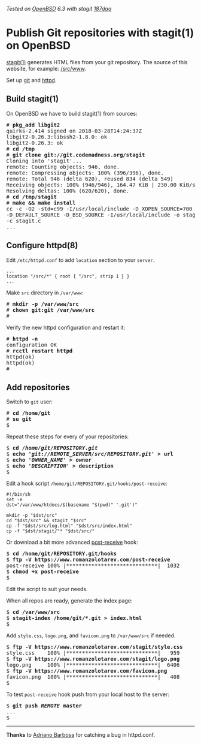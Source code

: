 _Tested on [OpenBSD](/openbsd/) 6.3 with stagit
[187daa](https://git.codemadness.org/stagit/commit/187daac42007c87e6af9317a20446e3b81907f63.html)_

# Publish Git repositories with stagit(1) on OpenBSD

[stagit(1)](https://git.codemadness.org/stagit/) generates HTML files
from your git repository. The source of this website, for example:
[/src/www](/src/www/).

Set up [git](/git.html) and [httpd](/openbsd/httpd.html).

## Build stagit(1)

On OpenBSD we have to build stagit(1) from sources:

<pre>
# <b>pkg_add libgit2</b>
quirks-2.414 signed on 2018-03-28T14:24:37Z
libgit2-0.26.3:libssh2-1.8.0: ok
libgit2-0.26.3: ok
# <b>cd /tmp</b>
# <b>git clone git://git.codemadness.org/stagit</b>
Cloning into 'stagit'...
remote: Counting objects: 946, done.
remote: Compressing objects: 100% (396/396), done.
remote: Total 946 (delta 620), reused 834 (delta 549)
Receiving objects: 100% (946/946), 164.47 KiB | 230.00 KiB/s, done.
Resolving deltas: 100% (620/620), done.
# <b>cd /tmp/stagit</b>
# <b>make && make install</b>
cc -c -O2 -std=c99 -I/usr/local/include -D_XOPEN_SOURCE=700
-D_DEFAULT_SOURCE -D_BSD_SOURCE -I/usr/local/include -o stagit.o
-c stagit.c
...
</pre>

## Configure httpd(8)

Edit `/etc/httpd.conf` to add `location` section to your `server`.

```
...
location "/src/*" { root { "/src", strip 1 } }
...
```

Make `src` directory in `/var/www`:

<pre>
# <b>mkdir -p /var/www/src</b>
# <b>chown git:git /var/www/src</b>
#
</pre>

Verify the new httpd configuration and restart it:

<pre>
# <b>httpd -n</b>
configuration OK
# <b>rcctl restart httpd</b>
httpd(ok)
httpd(ok)
#
</pre>

## Add repositories

Switch to `git` user:

<pre>
# <b>cd /home/git</b>
# <b>su git</b>
$
</pre>

Repeat these steps for every of your repositories:

<pre>
$ <b>cd <em>/home/git/REPOSITORY.git</em></b>
$ <b>echo <em>'git://REMOTE_SERVER/src/REPOSITORY.git'</em> > url</b>
$ <b>echo <em>'OWNER_NAME'</em> > owner</b>
$ <b>echo <em>'DESCRIPTION'</em> > description</b>
$
</pre>

Edit a hook script `/home/git/REPOSITORY.git/hooks/post-receive`:

	#!/bin/sh
	set -e
	dst="/var/www/htdocs/$(basename "$(pwd)" '.git')"

	mkdir -p "$dst/src"
	cd "$dst/src" && stagit "$src"
	cp -f "$dst/src/log.html" "$dst/src/index.html"
	cp -f "$dst/stagit/"* "$dst/src/"


Or download a bit more advanced [post-receive](/post-receive) hook:

<pre>
$ <b>cd /home/git/REPOSITORY.git/hooks</b>
$ <b>ftp -V https://www.romanzolotarev.com/post-receive</b>
post-receive 100% |*****************************|  1032       00:00
$ <b>chmod +x post-receive</b>
$
</pre>

Edit the script to suit your needs.

When all repos are ready, generate the index page:

<pre>
$ <b>cd /var/www/src</b>
$ <b>stagit-index /home/git/*.git > index.html</b>
$
</pre>

Add `style.css`, `logo.png`, and `favicon.png` to `/var/www/src` if
needed.

<pre>
$ <b>ftp -V https://www.romanzolotarev.com/stagit/style.css</b>
style.css    100% |*****************************|   959       00:00
$ <b>ftp -V https://www.romanzolotarev.com/stagit/logo.png</b>
logo.png     100% |*****************************|  6406       00:00
$ <b>ftp -V https://www.romanzolotarev.com/favicon.png</b>
favicon.png  100% |*****************************|   408       00:00
$
</pre>

To test `post-receive` hook push from your local host to the server:

<pre>
$ <b>git push <em>REMOTE</em> master</b>
...
$
</pre>

---

**Thanks** to
[Adriano Barbosa](https://twitter.com/barbosaaob)
for catching a bug in httpd.conf.
